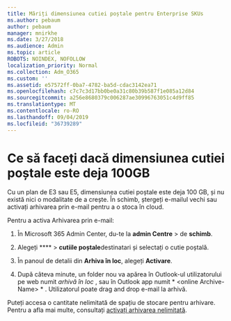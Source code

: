 ```yaml
---
title: Măriți dimensiunea cutiei poștale pentru Enterprise SKUs
ms.author: pebaum
author: pebaum
manager: mnirkhe
ms.date: 3/27/2018
ms.audience: Admin
ms.topic: article
ROBOTS: NOINDEX, NOFOLLOW
localization_priority: Normal
ms.collection: Adm_O365
ms.custom: ''
ms.assetid: e57572ff-0ba7-4782-ba5d-cdac3142ea71
ms.openlocfilehash: c7c7c3d17bb0be0a31c80b39b587f1e085a12d84
ms.sourcegitcommit: a256e8680379c006287ae30996763051c4d9ff85
ms.translationtype: MT
ms.contentlocale: ro-RO
ms.lasthandoff: 09/04/2019
ms.locfileid: "36739289"
---
```

# <a name="what-to-do-if-your-mailbox-size-is-already-100gb"></a>Ce să faceți dacă dimensiunea cutiei poștale este deja 100GB

Cu un plan de E3 sau E5, dimensiunea cutiei poștale este deja 100 GB, și nu există nici o modalitate de a crește. În schimb, ștergeți e-mailul vechi sau activați arhivarea prin e-mail pentru a o stoca în cloud. 
  
Pentru a activa Arhivarea prin e-mail:
  
1. În Microsoft 365 Admin Center, du-te la **admin Centre** \> de **schimb**. 
    
2. Alegeți **** \> **cutiile poștale**destinatari și selectați o cutie poștală. 
    
3. În panoul de detalii din **Arhiva în loc**, alegeți **Activare**. 
    
4. După câteva minute, un folder nou va apărea în Outlook-ul utilizatorului pe web numit *arhivă în loc* , sau în Outlook app numit * \<online Archive-Name\> * . Utilizatorul poate drag and drop e-mail la arhivă. 
    
Puteți accesa o cantitate nelimitată de spațiu de stocare pentru arhivare. Pentru a afla mai multe, consultați [activați arhivarea nelimitată](https://docs.microsoft.com/office365/securitycompliance/enable-unlimited-archiving).
  

